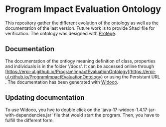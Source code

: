 # Program Impact Evaluation Ontology

This repository gather the different evolution of the ontology as well as the documentation of the last version. Future work is to provide Shacl file for verification.
The ontology was designed with [Protégé](https://protege.stanford.edu/). 

## Documentation 

The documentation of the ontlogy meaning definition of class, properties and individuals is in the folder '/docs'. It can be accessed online through [https://erpi-ul.github.io/ProgramImpactEvaluationOntology](https://erpi-ul.github.io/ProgramImpactEvaluationOntology) or using the Persistant URL .
The documentation has been generated with [Widoco](https://github.com/dgarijo/Widoco).

## Updating documentation

To use Widoco, you hve to double click on the 'java-17-widoco-1.4.17-jar-with-dependencies.jar' file that would start the program. Then, you have to fulfill the different form. 
